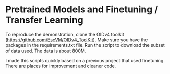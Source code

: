 # Pretrained Models and Finetuning / Transfer Learning

To reproduce the demonstration, clone the OIDv4 toolkit (https://github.com/EscVM/OIDv4_ToolKit). Make sure you have the packages in the requirements.txt file. Run the script to download the subset of data used. The data is about 800M.

I made this scripts quickly based on a previous project that used finetuning. There are places for improvement and cleaner code.
